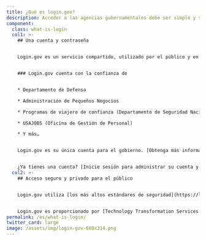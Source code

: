 ```yaml
---
title: ¿Qué es login.gov?
description: Acceder a las agencias gubernamentales debe ser simple y seguro.
component:
  class: what-is-login
  col1: >-
    ## Una cuenta y contraseña


    Login.gov es un servicio compartido, utilizado por el público y en el que confían las agencias gubernamentales. Con una cuenta de login.gov, elimina la necesidad de recordar diferentes contraseñas para cada agencia y agiliza su proceso de inicio de sesión.


    ### Login.gov cuenta con la confianza de


    * Departamento de Defensa

    * Administración de Pequeños Negocios

    * Programas de viajero de confianza (Departamento de Seguridad Nacional)

    * USAJOBS (Oficina de Gestión de Personal)

    * Y más…


    Login.gov es su única cuenta para el gobierno. [Obtenga más información sobre cómo crear una cuenta](https://login.gov/es/create-an-account/).


    ¿Ya tienes una cuenta? [Inicie sesión para administrar su cuenta y actualizar su información personal u opciones de seguridad](https://secure.login.gov/).
  col2: >-
    ## Acceso seguro y privado para el público


    Login.gov utiliza [los más altos estándares de seguridad](https://login.gov/es/security/) para mantener segura su información, incluida la verificación de identidad y [autenticación de dos factores](https://login.gov/es/help/authentication-methods/which-authentication-method-should-i-use/).


    Login.gov es proporcionado por [Technology Transformation Services (TTS)](https://www.gsa.gov/tts).
permalink: /es/what-is-login/
twitter_card: large
image: /assets/img/login-gov-600x314.png
---
```

